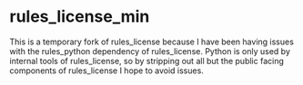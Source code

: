 # rules_license_min

This is a temporary fork of rules_license because I have been having issues with the
  rules_python dependency of rules_license.
Python is only used by internal tools of rules_license, so by stripping out all but the
  public facing components of rules_license I hope to avoid issues. 
